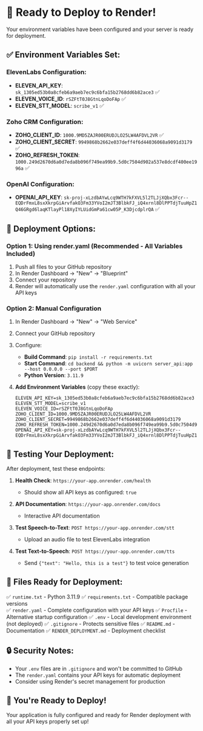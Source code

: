 # 🚀 Ready to Deploy to Render!

Your environment variables have been configured and your server is ready for deployment.

## ✅ Environment Variables Set:

### ElevenLabs Configuration:
- **ELEVEN_API_KEY**: `sk_1305ed53b0a8cfeb6a9aeb7ec9c6bfa15b2768dd6b82ace3` ✅
- **ELEVEN_VOICE_ID**: `rSZFtT0J8GtnLqoDoFAp` ✅
- **ELEVEN_STT_MODEL**: `scribe_v1` ✅

### Zoho CRM Configuration:
- **ZOHO_CLIENT_ID**: `1000.9MD5ZAJR00ERUDJLO25LW4AFDVL2VR` ✅
- **ZOHO_CLIENT_SECRET**: `9949868b2662e037deff4f6d44036068a9091d3179` ✅
- **ZOHO_REFRESH_TOKEN**: `1000.249d2670d6a0d7eda8b096f749ea99b9.5d0c7504d902a537e8dcdf400ee1996a` ✅

### OpenAI Configuration:
- **OPENAI_API_KEY**: `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` ✅

## 🎯 Deployment Options:

### Option 1: Using render.yaml (Recommended - All Variables Included)
1. Push all files to your GitHub repository
2. In Render Dashboard → "New" → "Blueprint"
3. Connect your repository
4. Render will automatically use the `render.yaml` configuration with all your API keys

### Option 2: Manual Configuration
1. In Render Dashboard → "New" → "Web Service"
2. Connect your GitHub repository
3. Configure:
   - **Build Command**: `pip install -r requirements.txt`
   - **Start Command**: `cd backend && python -m uvicorn server_api:app --host 0.0.0.0 --port $PORT`
   - **Python Version**: `3.11.9`

4. **Add Environment Variables** (copy these exactly):
   ```
   ELEVEN_API_KEY=sk_1305ed53b0a8cfeb6a9aeb7ec9c6bfa15b2768dd6b82ace3
   ELEVEN_STT_MODEL=scribe_v1
   ELEVEN_VOICE_ID=rSZFtT0J8GtnLqoDoFAp
   ZOHO_CLIENT_ID=1000.9MD5ZAJR00ERUDJLO25LW4AFDVL2VR
   ZOHO_CLIENT_SECRET=9949868b2662e037deff4f6d44036068a9091d3179
   ZOHO_REFRESH_TOKEN=1000.249d2670d6a0d7eda8b096f749ea99b9.5d0c7504d902a537e8dcdf400ee1996a
   OPENAI_API_KEY=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
   ```

## 🧪 Testing Your Deployment:

After deployment, test these endpoints:

1. **Health Check**: `https://your-app.onrender.com/health`
   - Should show all API keys as configured: `true`

2. **API Documentation**: `https://your-app.onrender.com/docs`
   - Interactive API documentation

3. **Test Speech-to-Text**: `POST https://your-app.onrender.com/stt`
   - Upload an audio file to test ElevenLabs integration

4. **Test Text-to-Speech**: `POST https://your-app.onrender.com/tts`
   - Send `{"text": "Hello, this is a test"}` to test voice generation

## 📁 Files Ready for Deployment:

✅ `runtime.txt` - Python 3.11.9
✅ `requirements.txt` - Compatible package versions  
✅ `render.yaml` - Complete configuration with your API keys
✅ `Procfile` - Alternative startup configuration
✅ `.env` - Local development environment (not deployed)
✅ `.gitignore` - Protects sensitive files
✅ `README.md` - Documentation
✅ `RENDER_DEPLOYMENT.md` - Deployment checklist

## 🔒 Security Notes:

- Your `.env` files are in `.gitignore` and won't be committed to GitHub
- The `render.yaml` contains your API keys for automatic deployment
- Consider using Render's secret management for production

## 🚀 You're Ready to Deploy!

Your application is fully configured and ready for Render deployment with all your API keys properly set up!

